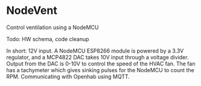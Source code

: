 # NodeVent
Control ventilation using a NodeMCU

Todo: HW schema, code cleanup

In short: 12V input. A NodeMCU ESP8266 module is powered by a 3.3V regulator, and a MCP4822 DAC takes 10V input through a voltage divider.
Output from the DAC is 0-10V to control the speed of the HVAC fan. The fan has a tachymeter which gives sinking pulses for the NodeMCU to count the RPM.
Communicating with Openhab using MQTT.
